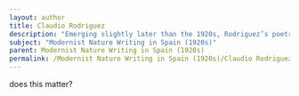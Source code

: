 ```yaml
---
layout: author
title: Claudio Rodriguez
description: "Emerging slightly later than the 1920s, Rodriguez’s poetry is rich with nature motifs, reflecting the modernist sensibility in its exploration of the terrestrial world as a source of inspiration and solace."
subject: "Modernist Nature Writing in Spain (1920s)"
parent: Modernist Nature Writing in Spain (1920s)
permalink: /Modernist Nature Writing in Spain (1920s)/Claudio Rodriguez/
---
```


does this matter?
